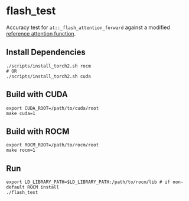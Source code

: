 # flash_test

Accuracy test for `at::_flash_attention_forward` against a modified [reference attention function](https://github.com/Dao-AILab/flash-attention/blob/0e79d71175346c7151f49ab6287084a052bc9613/tests/test_flash_attn.py#L217).

## Install Dependencies
```
./scripts/install_torch2.sh rocm
# OR
./scripts/install_torch2.sh cuda
```

## Build with CUDA

```
export CUDA_ROOT=/path/to/cuda/root
make cuda=1
```


## Build with ROCM

```
export ROCM_ROOT=/path/to/rocm/root
make rocm=1
```


## Run
```
export LD_LIBRARY_PATH=$LD_LIBRARY_PATH:/path/to/rocm/lib # if non-default ROCM install
./flash_test
```